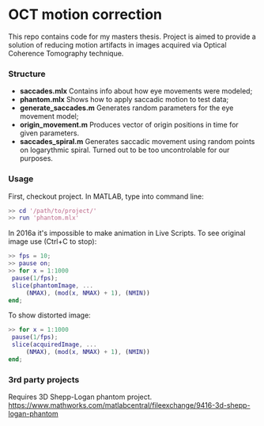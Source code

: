 # OCT motion correction

This repo contains code for my masters thesis. Project is aimed to provide a solution of reducing motion artifacts in images acquired via Optical Coherence Tomography technique.

### Structure

* **saccades.mlx** Contains info about how eye movements were modeled;
* **phantom.mlx** Shows how to apply saccadic motion to test data;
* **generate_saccades.m** Generates random parameters for the eye movement model;
* **origin_movement.m** Produces vector of origin positions in time for given parameters.
* **saccades_spiral.m** Generates saccadic movement using random points on logarythmic spiral. Turned out to be too uncontrolable for our purposes.

### Usage

First, checkout project. In MATLAB, type into command line:
```matlab
>> cd '/path/to/project/'
>> run 'phantom.mlx'
```

In 2016a it's impossible to make animation in Live Scripts. To see original image use (Ctrl+C to stop):
```matlab
>> fps = 10;
>> pause on;
>> for x = 1:1000
 pause(1/fps);
 slice(phantomImage, ...
     (NMAX), (mod(x, NMAX) + 1), (NMIN))
end;
```

To show distorted image:
```matlab
>> for x = 1:1000
 pause(1/fps);
 slice(acquiredImage, ...
     (NMAX), (mod(x, NMAX) + 1), (NMIN))
end;
```

### 3rd party projects

Requires 3D Shepp-Logan phantom project.
https://www.mathworks.com/matlabcentral/fileexchange/9416-3d-shepp-logan-phantom